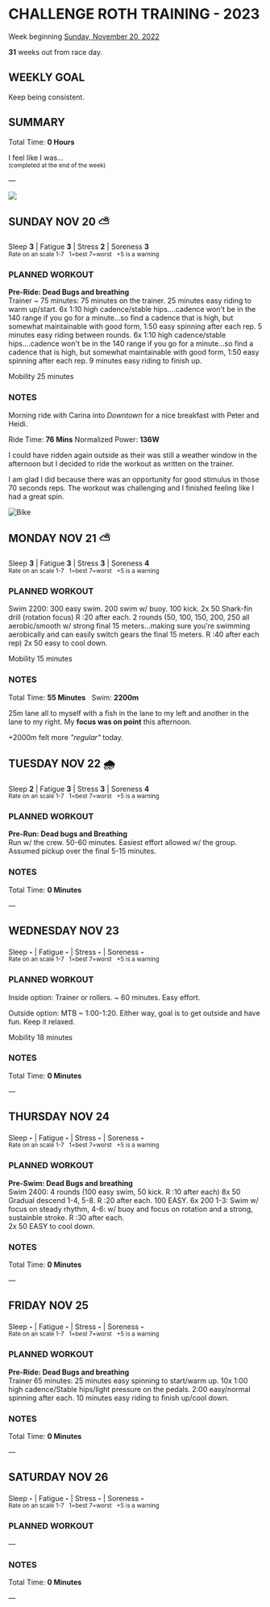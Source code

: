 # CHALLENGE ROTH TRAINING - 2023
Week beginning [Sunday, November 20, 2022](javascript:flick('sun');)

**31** weeks out from race day.

## WEEKLY GOAL
Keep being consistent.

## SUMMARY
Total Time: **0 Hours**

I feel like I was...
<br /><sup>(completed at the end of the week)</sup>

&mdash;

![](/assets/jpg/II-9x550.jpeg)

## SUNDAY NOV 20 ⛅️
Sleep **3** | Fatigue **3** | Stress **2** | Soreness **3**
<sup><br />Rate on an scale 1-7 &nbsp; 1=best 7=worst &nbsp; +5 is a warning</sup>

### PLANNED WORKOUT
**Pre-Ride: Dead Bugs and breathing**  
Trainer ~ 75 minutes: 
75 minutes on the trainer.
25 minutes easy riding to warm up/start.
6x 1:10 high cadence/stable hips....cadence won't be in the 140 range if you go for a minute...so find a cadence that is high, but somewhat maintainable with good form, 1:50 easy spinning after each rep.
5 minutes easy riding between rounds.
6x 1:10 high cadence/stable hips....cadence won't be in the 140 range if you go for a minute...so find a cadence that is high, but somewhat maintainable with good form, 1:50 easy spinning after each rep.
9 minutes easy riding to finish up.

Mobility 25 minutes

### NOTES
Morning ride with Carina into _Downtown_ for a nice breakfast with Peter and Heidi.
<!----->
Ride Time: **76 Mins** Normalized Power: **136W**

I could have ridden again outside as their was still a weather window in the afternoon but I decided to ride the workout as written on the trainer.

I am glad I did because there was an opportunity for good stimulus in those 70 seconds reps.  The workout was challenging and I finished feeling like I had a great spin.

![Bike](/assets/jpg/image.jpeg)

<!---->
## MONDAY NOV 21 ⛅️
Sleep **3** | Fatigue **3** | Stress **3** | Soreness **4**
<sup><br />Rate on an scale 1-7 &nbsp; 1=best 7=worst &nbsp; +5 is a warning</sup>

### PLANNED WORKOUT
Swim 2200: 
300 easy swim. 
200 swim w/ buoy. 
100 kick. 
2x 50 Shark-fin drill (rotation focus) R :20 after each. 
2 rounds (50, 100, 150, 200, 250 all aerobic/smooth w/ strong final 15 meters...making sure you're swimming aerobically and can easily switch gears the final 15 meters. R :40 after each rep)
2x 50 easy to cool down.

Mobility 15 minutes

### NOTES
Total Time: **55 Minutes** &nbsp; Swim: **2200m**

25m lane all to myself with a fish in the lane to my left and another in the lane to my right.  My **focus was on point** this afternoon.

+2000m felt more _"regular"_ today.

<!---->
## TUESDAY NOV 22 🌧
Sleep **2** | Fatigue **3** | Stress **3** | Soreness **4**
<sup><br />Rate on an scale 1-7 &nbsp; 1=best 7=worst &nbsp; +5 is a warning</sup>

### PLANNED WORKOUT
**Pre-Run: Dead bugs and Breathing**   
Run w/ the crew.
50-60 minutes. Easiest effort allowed w/ the group.
Assumed pickup over the final 5-15 minutes.

### NOTES
Total Time: **0 Minutes**

&mdash;  

<!---->
## WEDNESDAY NOV 23
Sleep **-** | Fatigue **-** | Stress **-** | Soreness **-**
<sup><br />Rate on an scale 1-7 &nbsp; 1=best 7=worst &nbsp; +5 is a warning</sup>

### PLANNED WORKOUT
Inside option: 
Trainer or rollers. ~ 60 minutes. Easy effort. 

Outside option: 
MTB ~ 1:00-1:20. 
Either way, goal is to get outside and have fun. 
Keep it relaxed. 

Mobility 18 minutes

### NOTES
Total Time: **0 Minutes**

&mdash;  

<!---->
## THURSDAY NOV 24
Sleep **-** | Fatigue **-** | Stress **-** | Soreness **-**
<sup><br />Rate on an scale 1-7 &nbsp; 1=best 7=worst &nbsp; +5 is a warning</sup>

### PLANNED WORKOUT
**Pre-Swim: Dead Bugs and breathing**  
Swim 2400: 
4 rounds (100 easy swim, 50 kick. R :10 after each)
8x 50 Gradual descend 1-4, 5-8. R :20 after each. 
100 EASY. 
6x 200 1-3: Swim w/ focus on steady rhythm, 4-6: w/ buoy and focus on rotation and a strong, sustainble stroke. R :30 after each.  
2x 50 EASY to cool down. 

### NOTES
Total Time: **0 Minutes**

&mdash;  

<!---->
## FRIDAY NOV 25
Sleep **-** | Fatigue **-** | Stress **-** | Soreness **-**
<sup><br />Rate on an scale 1-7 &nbsp; 1=best 7=worst &nbsp; +5 is a warning</sup>

### PLANNED WORKOUT
**Pre-Ride: Dead Bugs and breathing**   
Trainer 65 minutes: 
25 minutes easy spinning to start/warm up.
10x 1:00 high cadence/Stable hips/light pressure on the pedals. 2:00 easy/normal spinning after each. 
10 minutes easy riding to finish up/cool down.

### NOTES
Total Time: **0 Minutes**

&mdash;  

<!---->
## SATURDAY NOV 26
Sleep **-** | Fatigue **-** | Stress **-** | Soreness **-**
<sup><br />Rate on an scale 1-7 &nbsp; 1=best 7=worst &nbsp; +5 is a warning</sup>

### PLANNED WORKOUT
&mdash;  

### NOTES
Total Time: **0 Minutes**

&mdash;  
